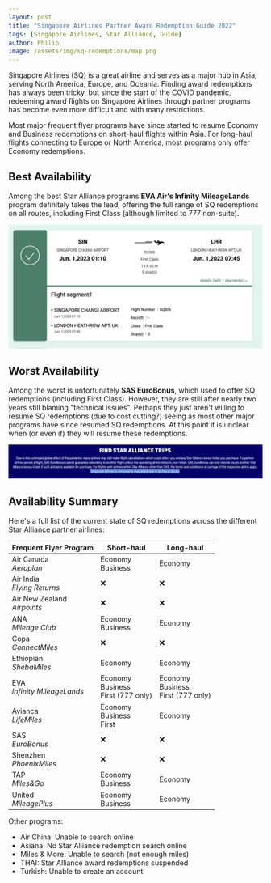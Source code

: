 ```yaml
---
layout: post
title: "Singapore Airlines Partner Award Redemption Guide 2022"
tags: [Singapore Airlines, Star Alliance, Guide]
author: Philip
image: /assets/img/sq-redemptions/map.png
---
```


Singapore Airlines (SQ) is a great airline and serves as a major hub in Asia, serving North America, Europe, and Oceania. Finding award redemptions has always been tricky, but since the start of the COVID pandemic, redeeming award flights on Singapore Airlines through partner programs has become even more difficult and with many restrictions.

Most major frequent flyer programs have since started to resume Economy and Business redemptions on short-haul flights within Asia. For long-haul flights connecting to Europe or North America, most programs only offer Economy redemptions.

## Best Availability
Among the best Star Alliance programs **EVA Air's Infinity MileageLands** program definitely takes the lead, offering the full range of SQ redemptions on all routes, including First Class (although limited to 777 non-suite).

![](/assets/img/sq-redemptions/eva.png)

## Worst Availability
Among the worst is unfortunately **SAS EuroBonus**, which used to offer SQ redemptions (including First Class). However, they are still after nearly two years still blaming "technical issues". Perhaps they just aren't willing to resume SQ redemptions (due to cost cutting?) seeing as most other major programs have since resumed SQ redemptions. At this point it is unclear when (or even if) they will resume these redemptions.

![](/assets/img/sq-redemptions/sas.png)

## Availability Summary

Here's a full list of the current state of SQ redemptions across the different Star Alliance partner airlines:

Frequent Flyer Program | Short-haul | Long-haul
--|--|--
Air Canada<br>*Aeroplan* | Economy<br>Business | Economy
Air India<br>*Flying Returns* | ❌ | ❌
Air New Zealand<br>*Airpoints* | ❌ | ❌
ANA<br>*Mileage Club* | Economy<br>Business | Economy
Copa<br>*ConnectMiles* | ❌ | ❌
Ethiopian<br>*ShebaMiles* | Economy | Economy
EVA<br>*Infinity MileageLands* | Economy<br>Business<br>First (777 only) | Economy<br>Business<br>First (777 only)
Avianca<br>*LifeMiles* | Economy<br>Business<br>First | Economy
SAS<br>*EuroBonus* | ❌ | ❌
Shenzhen<br>*PhoenixMiles* | ❌ | ❌
TAP<br>*Miles&Go* | Economy<br>Business | Economy
United<br>*MileagePlus* | Economy<br>Business | Economy

Other programs:
* Air China: Unable to search online
* Asiana: No Star Alliance redemption search online
* Miles & More: Unable to search (not enough miles)
* THAI: Star Alliance award redemptions suspended
* Turkish: Unable to create an account
